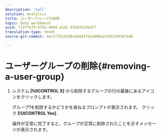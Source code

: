 ```yaml
---
description: 'null'
solution: Analytics
title: ユーザーグループの削除
topic: Data workbench
uuid: 722f7ef9-5f93-4944-a1d2-4fbd7833b4f7
translation-type: tm+mt
source-git-commit: aec1f7b14198cdde91f61d490a235022943bfedb

---
```



# ユーザーグループの削除{#removing-a-user-group}

1. システム **[!UICONTROL X]** から削除するグループの行の最後にあるアイコンをクリックします。

   グループ1を削除するかどうかを尋ねるプロンプトが表示されます。 クリック **[!UICONTROL Yes]**.

   操作が正常に完了すると、グループが正常に削除されたことを示すメッセージが表示されます。